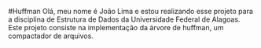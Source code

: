 #Huffman
Olá, meu nome é João Lima e estou realizando esse projeto para a disciplina de Estrutura de Dados da Universidade Federal de Alagoas. Este projeto consiste na implementação da árvore de huffman, um compactador de arquivos.